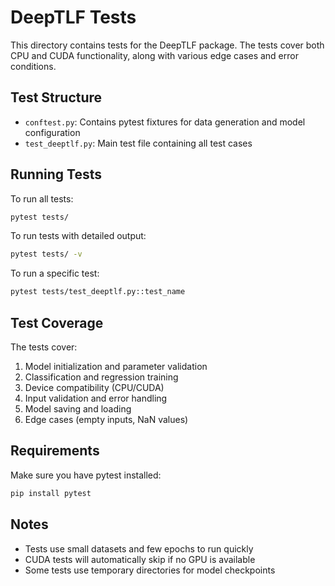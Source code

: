 # DeepTLF Tests

This directory contains tests for the DeepTLF package. The tests cover both CPU and CUDA functionality, along with various edge cases and error conditions.

## Test Structure

- `conftest.py`: Contains pytest fixtures for data generation and model configuration
- `test_deeptlf.py`: Main test file containing all test cases

## Running Tests

To run all tests:
```bash
pytest tests/
```

To run tests with detailed output:
```bash
pytest tests/ -v
```

To run a specific test:
```bash
pytest tests/test_deeptlf.py::test_name
```

## Test Coverage

The tests cover:
1. Model initialization and parameter validation
2. Classification and regression training
3. Device compatibility (CPU/CUDA)
4. Input validation and error handling
5. Model saving and loading
6. Edge cases (empty inputs, NaN values)

## Requirements

Make sure you have pytest installed:
```bash
pip install pytest
```

## Notes

- Tests use small datasets and few epochs to run quickly
- CUDA tests will automatically skip if no GPU is available
- Some tests use temporary directories for model checkpoints 